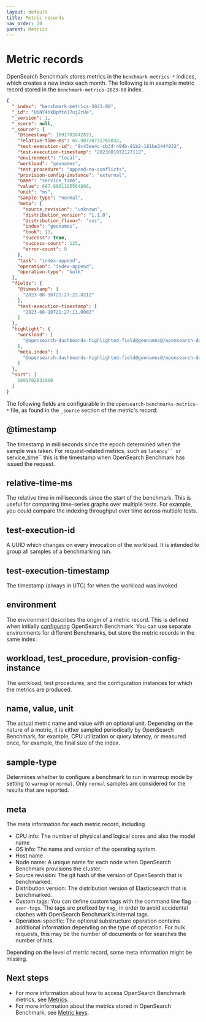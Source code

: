 ```yaml
---
layout: default
title: Metric records
nav_order: 30
parent: Metrics
---
```


# Metric records

OpenSearch Benchmark stores metrics in the `benchmark-metrics-*` indices, which creates a new index each month. The following is in example metric record stored in the `benchmark-metrics-2023-08` index.

```json
{
  "_index": "benchmark-metrics-2023-08",
  "_id": "UiNY4YkBpMtdJ7uj2rUe",
  "_version": 1,
  "_score": null,
  "_source": {
    "@timestamp": 1691702842821,
    "relative-time-ms": 65.90720731765032,
    "test-execution-id": "8c43ee4c-cb34-494b-81b2-181be244f832",
    "test-execution-timestamp": "20230810T212711Z",
    "environment": "local",
    "workload": "geonames",
    "test_procedure": "append-no-conflicts",
    "provision-config-instance": "external",
    "name": "service_time",
    "value": 607.8001195564866,
    "unit": "ms",
    "sample-type": "normal",
    "meta": {
      "source_revision": "unknown",
      "distribution_version": "1.1.0",
      "distribution_flavor": "oss",
      "index": "geonames",
      "took": 13,
      "success": true,
      "success-count": 125,
      "error-count": 0
    },
    "task": "index-append",
    "operation": "index-append",
    "operation-type": "bulk"
  },
  "fields": {
    "@timestamp": [
      "2023-08-10T21:27:22.821Z"
    ],
    "test-execution-timestamp": [
      "2023-08-10T21:27:11.000Z"
    ]
  },
  "highlight": {
    "workload": [
      "@opensearch-dashboards-highlighted-field@geonames@/opensearch-dashboards-highlighted-field@"
    ],
    "meta.index": [
      "@opensearch-dashboards-highlighted-field@geonames@/opensearch-dashboards-highlighted-field@"
    ]
  },
  "sort": [
    1691702831000
  ]
}
```

The following fields are configurable in the `opensearch-benchmarks-metrics-*` file, as found in the `_source` section of the metric's record:

## @timestamp

The timestamp in milliseconds since the epoch determined when the sample was taken. For request-related metrics, such as `latency`` or `service_time`` this is the timestamp when OpenSearch Benchmark has issued the request.

## relative-time-ms

The relative time in milliseconds since the start of the benchmark. This is useful for comparing time-series graphs over multiple tests. For example, you could compare the indexing throughput over time across multiple tests. 

## test-execution-id

A UUID which changes on every invocation of the workload. It is intended to group all samples of a benchmarking run.

## test-execution-timestamp

The timestamp (always in UTC) for when the workload was invoked.

## environment

The environment describes the origin of a metric record. This is defined when initially [configuring]({{site.url}}{{site.baseurl}}/benchmark/configuring-benchmark/) OpenSearch Benchmark. You can use separate environments for different Benchmarks, but store the metric records in the same index.

## workload, test_procedure, provision-config-instance

The workload, test procedures, and the configuration instances for which the metrics are produced.

## name, value, unit

The actual metric name and value with an optional unit. Depending on the nature of a metric, it is either sampled periodically by OpenSearch Benchmark, for example, CPU utilization or query latency, or measured once, for example, the final size of the index.

## sample-type

Determines whether to configure a benchmark to run in warmup mode by setting to `warmup` or `normal`. Only `normal` samples are considered for the results that are reported.

## meta

The meta information for each metric record, including

- CPU info: The number of physical and logical cores and also the model name
- OS info: The name and version of the operating system.
- Host name
- Node name: A unique name for each node when OpenSearch Benchmark provisions the cluster.
- Source revision: The git hash of the version of OpenSearch that is benchmarked. 
- Distribution version: The distribution version of Elasticsearch that is benchmarked. 
- Custom tags: You can define custom tags with the command line flag `--user-tags`. The tags are prefixed by `tag_` in order to avoid accidental clashes with OpenSearch Benchmark's internal tags.
- Operation-specific: The optional substructure operation contains additional information depending on the type of operation. For bulk requests, this may be the number of documents or for searches the number of hits.

Depending on the level of metric record, some meta information might be missing.

## Next steps

- For more information about how to access OpenSearch Benchmark metrics, see [Metrics]({{site.url}}{{site.baseurl}}/benchmark/metrics/index/).
- For more information about the metrics stored in OpenSearch Benchmark, see [Metric keys]({{site.url}}{{site.baseurl}}/benchmark/metrics/metric-keys).
